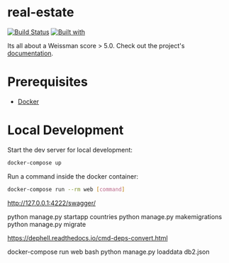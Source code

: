 # real-estate

[![Build Status](https://travis-ci.org/andriyor/real-estate.svg?branch=master)](https://travis-ci.org/andriyor/real-estate)
[![Built with](https://img.shields.io/badge/Built_with-Cookiecutter_Django_Rest-F7B633.svg)](https://github.com/agconti/cookiecutter-django-rest)

Its all about a Weissman score > 5.0. Check out the project's [documentation](http://andriyor.github.io/real-estate/).

# Prerequisites

- [Docker](https://docs.docker.com/docker-for-mac/install/)  

# Local Development

Start the dev server for local development:
```bash
docker-compose up
```

Run a command inside the docker container:

```bash
docker-compose run --rm web [command]
```


http://127.0.0.1:4222/swagger/

python manage.py startapp countries
python manage.py makemigrations 
python manage.py migrate
 
https://dephell.readthedocs.io/cmd-deps-convert.html

docker-compose run web bash
python manage.py loaddata db2.json
